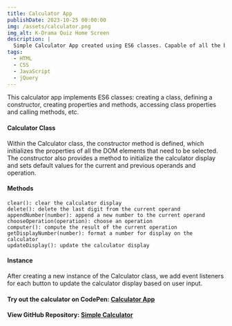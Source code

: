 ```yaml
---
title: Calculator App
publishDate: 2023-10-25 00:00:00
img: /assets/calculator.png
img_alt: K-Drama Quiz Home Screen
description: |
  Simple Calculator App created using ES6 classes. Capable of all the basic calculator operations (addition, subtraction, multiplication, division, and calculating a percent).  
tags:
  - HTML
  - CSS
  - JavaScript
  - jQuery
---
```

 
This calculator app implements ES6 classes: creating a class, defining a constructor, creating properties and methods, accessing class properties and calling methods, etc.

#### Calculator Class

Within the Calculator class, the constructor method is defined, which initializes the properties of all the DOM elements that need to be selected. The constructor also provides a method to initialize the calculator display and sets default values for the current and previous operands and operation.

#### Methods
 
```
clear(): clear the calculator display
delete(): delete the last digit from the current operand
appendNumber(number): append a new number to the current operand
chooseOperation(operation): choose an operation 
computer(): compute the result of the current operation
getDisplayNumber(number): format a number for display on the calculator
updateDisplay(): update the calculator display
```

#### Instance
 
After creating a new instance of the Calculator class, we add event listeners for each button to update the calculator display based on user input.


#### Try out the calculator on CodePen: <a href="https://codepen.io/Kungsoo-Kim/pen/PoVZdNr" target="_blank">Calculator App</a>


#### View GitHub Repository: <a href="https://github.com/mkim120/mkim120.github.io/tree/main/calculator-app" target="_blank">Simple Calculator</a>
